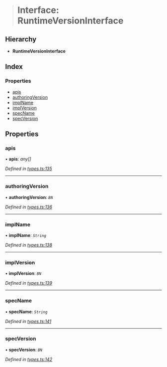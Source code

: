 > # Interface: RuntimeVersionInterface

## Hierarchy

* **RuntimeVersionInterface**

## Index

### Properties

* [apis](_types_.runtimeversioninterface.md#apis)
* [authoringVersion](_types_.runtimeversioninterface.md#authoringversion)
* [implName](_types_.runtimeversioninterface.md#implname)
* [implVersion](_types_.runtimeversioninterface.md#implversion)
* [specName](_types_.runtimeversioninterface.md#specname)
* [specVersion](_types_.runtimeversioninterface.md#specversion)

## Properties

###  apis

• **apis**: *any[]*

*Defined in [types.ts:135](https://github.com/polkadot-js/api/blob/2e109ba/packages/types/src/types.ts#L135)*

___

###  authoringVersion

• **authoringVersion**: *`BN`*

*Defined in [types.ts:136](https://github.com/polkadot-js/api/blob/2e109ba/packages/types/src/types.ts#L136)*

___

###  implName

• **implName**: *`String`*

*Defined in [types.ts:138](https://github.com/polkadot-js/api/blob/2e109ba/packages/types/src/types.ts#L138)*

___

###  implVersion

• **implVersion**: *`BN`*

*Defined in [types.ts:139](https://github.com/polkadot-js/api/blob/2e109ba/packages/types/src/types.ts#L139)*

___

###  specName

• **specName**: *`String`*

*Defined in [types.ts:141](https://github.com/polkadot-js/api/blob/2e109ba/packages/types/src/types.ts#L141)*

___

###  specVersion

• **specVersion**: *`BN`*

*Defined in [types.ts:142](https://github.com/polkadot-js/api/blob/2e109ba/packages/types/src/types.ts#L142)*